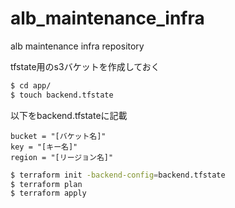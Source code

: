 # alb_maintenance_infra
alb maintenance infra repository

tfstate用のs3バケットを作成しておく

```bash
$ cd app/
$ touch backend.tfstate
```

以下をbackend.tfstateに記載

```
bucket = "[バケット名]"
key = "[キー名]"
region = "[リージョン名]"
```

```bash
$ terraform init -backend-config=backend.tfstate
$ terraform plan
$ terraform apply
```

